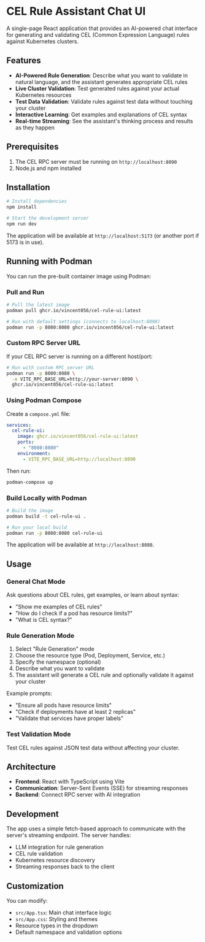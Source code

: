 # CEL Rule Assistant Chat UI

A single-page React application that provides an AI-powered chat interface for generating and validating CEL (Common Expression Language) rules against Kubernetes clusters.

## Features

- **AI-Powered Rule Generation**: Describe what you want to validate in natural language, and the assistant generates appropriate CEL rules
- **Live Cluster Validation**: Test generated rules against your actual Kubernetes resources
- **Test Data Validation**: Validate rules against test data without touching your cluster
- **Interactive Learning**: Get examples and explanations of CEL syntax
- **Real-time Streaming**: See the assistant's thinking process and results as they happen

## Prerequisites

1. The CEL RPC server must be running on `http://localhost:8090`
2. Node.js and npm installed

## Installation

```bash
# Install dependencies
npm install

# Start the development server
npm run dev
```

The application will be available at `http://localhost:5173` (or another port if 5173 is in use).

## Running with Podman

You can run the pre-built container image using Podman:

### Pull and Run

```bash
# Pull the latest image
podman pull ghcr.io/vincent056/cel-rule-ui:latest

# Run with default settings (connects to localhost:8090)
podman run -p 8080:8080 ghcr.io/vincent056/cel-rule-ui:latest
```

### Custom RPC Server URL

If your CEL RPC server is running on a different host/port:

```bash
# Run with custom RPC server URL
podman run -p 8080:8080 \
  -e VITE_RPC_BASE_URL=http://your-server:8090 \
  ghcr.io/vincent056/cel-rule-ui:latest
```

### Using Podman Compose

Create a `compose.yml` file:

```yaml
services:
  cel-rule-ui:
    image: ghcr.io/vincent056/cel-rule-ui:latest
    ports:
      - "8080:8080"
    environment:
      - VITE_RPC_BASE_URL=http://localhost:8090
```

Then run:

```bash
podman-compose up
```

### Build Locally with Podman

```bash
# Build the image
podman build -t cel-rule-ui .

# Run your local build
podman run -p 8080:8080 cel-rule-ui
```

The application will be available at `http://localhost:8080`.

## Usage

### General Chat Mode
Ask questions about CEL rules, get examples, or learn about syntax:
- "Show me examples of CEL rules"
- "How do I check if a pod has resource limits?"
- "What is CEL syntax?"

### Rule Generation Mode
1. Select "Rule Generation" mode
2. Choose the resource type (Pod, Deployment, Service, etc.)
3. Specify the namespace (optional)
4. Describe what you want to validate
5. The assistant will generate a CEL rule and optionally validate it against your cluster

Example prompts:
- "Ensure all pods have resource limits"
- "Check if deployments have at least 2 replicas"
- "Validate that services have proper labels"

### Test Validation Mode
Test CEL rules against JSON test data without affecting your cluster.

## Architecture

- **Frontend**: React with TypeScript using Vite
- **Communication**: Server-Sent Events (SSE) for streaming responses
- **Backend**: Connect RPC server with AI integration

## Development

The app uses a simple fetch-based approach to communicate with the server's streaming endpoint. The server handles:
- LLM integration for rule generation
- CEL rule validation
- Kubernetes resource discovery
- Streaming responses back to the client

## Customization

You can modify:
- `src/App.tsx`: Main chat interface logic
- `src/App.css`: Styling and themes
- Resource types in the dropdown
- Default namespace and validation options
